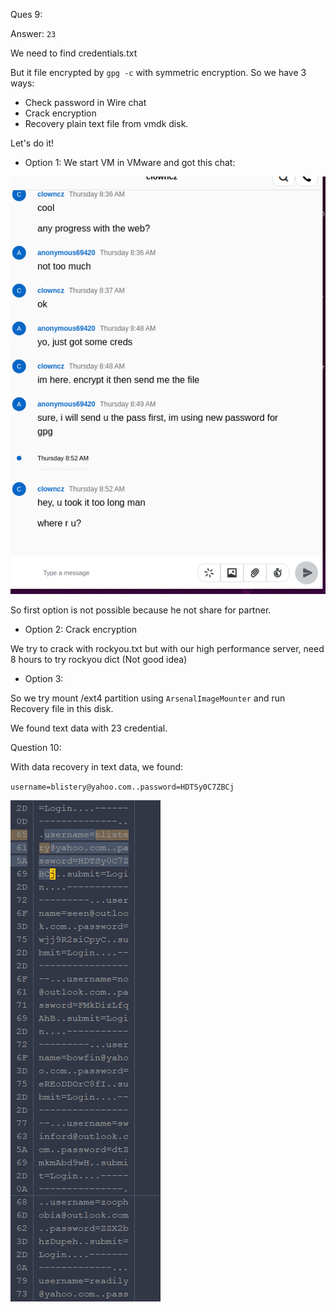 Ques 9:

Answer: `23`

We need to find credentials.txt

But it file encrypted by `gpg -c` with symmetric encryption. So we have 3 ways:

- Check password in Wire chat
- Crack encryption
- Recovery plain text file from vmdk disk.

Let's do it!

- Option 1: We start VM in VMware and got this chat:

![image-20241027215225004](swatted_img/image-20241027215225004.png)

So first option is not possible because he not share for partner.

- Option 2: Crack encryption

We try to crack with rockyou.txt but with our high performance server, need 8 hours to try rockyou dict (Not good idea)

- Option 3: 

So we try mount /ext4 partition using `ArsenalImageMounter` and run Recovery file in this disk.

We found text data with 23 credential.



Question 10:

With data recovery in text data, we found:

`username=blistery@yahoo.com..password=HDTSy0C7ZBCj `

![image-20241027215657524](swatted_img/image-20241027215657524.png)